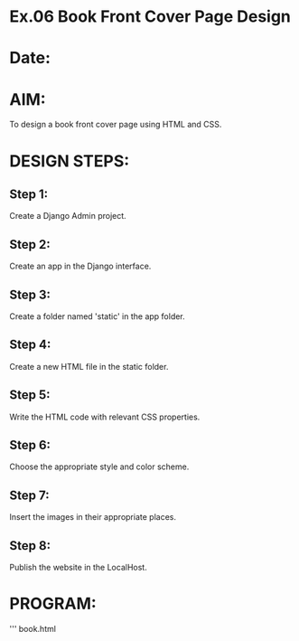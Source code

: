 # Ex.06 Book Front Cover Page Design
# Date:
# AIM:
To design a book front cover page using HTML and CSS.

# DESIGN STEPS:
## Step 1:
Create a Django Admin project.

## Step 2:
Create an app in the Django interface.

## Step 3:
Create a folder named 'static' in the app folder.

## Step 4:
Create a new HTML file in the static folder.

## Step 5:
Write the HTML code with relevant CSS properties.

## Step 6:
Choose the appropriate style and color scheme.

## Step 7:
Insert the images in their appropriate places.

## Step 8:
Publish the website in the LocalHost.

# PROGRAM:

'''
book.html

<html>
    <head>
        <meta name="viewport"
        content="width=device-width, initial-scale=1.0">
        <style>
            .bookpage{
                width: 400px;
                height: 600px;
                color:rgb(14, 15, 15);
                margin-left: auto;
                margin-right: auto;
                padding: 20px;
                font-family: 'Franklin Gothic Medium', 'Arial Narrow',  Arial, sans-serif;
                background-image: url(bgimage.jpg);
                background-size: cover;
            }

            .insight{
                color: rgb(18, 17, 17);
            }

            .hrstyle{
                width:100px;
            }
            .author{

                display: inline;
                position: relative;
                color: rgb(64, 62, 64);
                top:190px;

                font-family:Georgia;
                font-size: medium;
            }
            .booktitle{
                font-family: 'Courier New', Courier, monospace;
                font-size: larger;
                text-align: center;
                position: relative;
                top: 30px;
            }
            .id{
                width:400px;
                position: relative;
                top:180px;

            }
            .pub{
                font-size: medium;
                position: relative;
                top:155px;
                left:330px;
            }
            .ed{
                color: rgb(126, 197, 19);
                font-size: medium;
                font-family: Verdana;
                position:relative;
                top:85px;
            }
            .subtitle{
                font-family:Tahoma;
                font-size: large;
                position: relative;
                top:40px;
            }
            .mypic{
                position: relative;
                top: 135px;
                left: 260px;
                width: 100px;
                height: 100px;
                background-size: cover;
            }
        </style>
        <title>Book Cover Page</title>
    </head>
    <body>
        <div class="bookpage">
            <div class="insight">
                SEC INSIGHT
            </div>
            <div class="hrstyle">
                <hr style="color: rgb(115, 0, 255);">
            </div>
            <div class="booktitle">
                <h1>Anna Karenina</h1>
            </div>
            <div class="subtitle">
                The 10th greatest book of all time
            </div>
            <div class="mypic">
                <img src="author.png" width="130" height="145" alt="">
            </div>
            <div class="id">
                <hr style="color: rgb(230, 25, 73);">
            </div>
            <div class="author">
                <p text align="right"><b>Leo Tolstoy </b></p>
                  <b>Extended Edition</b>
                </div>
            </div>
        </b></p>
            </div>
            <div class="pub">
                SEC
            </div>
            <div class="ed">
              <b>Extended Edition</b>
            </div>
        </div>
    </body>
</html>

'''
# OUTPUT:
![alt text](<cover/bookapp/static/Screenshot 2025-04-28 053437.png>)
![alt text](<cover/bookapp/static/Screenshot 2025-04-28 053455.png>)

# RESULT:
The program for designing book front cover page using HTML and CSS is completed successfully.
